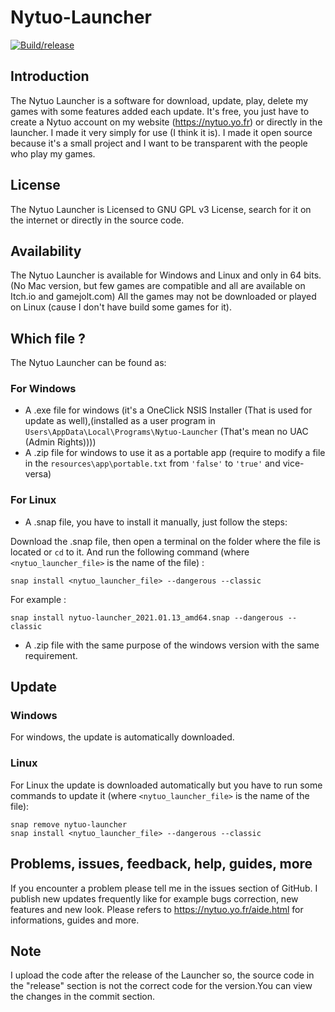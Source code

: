 # Nytuo-Launcher 

[![Build/release](https://github.com/Nytuo/Nytuo-Launcher/actions/workflows/build.yml/badge.svg)](https://github.com/Nytuo/Nytuo-Launcher/actions/workflows/build.yml)

## Introduction
 
The Nytuo Launcher is a software for download, update, play, delete my games with some features added each update.
It's free, you just have to create a Nytuo account on my website (https://nytuo.yo.fr) or directly in the launcher.
I made it very simply for use (I think it is).
I made it open source because it's a small project and I want to be transparent with the people who play my games.

## License
The Nytuo Launcher is Licensed to GNU GPL v3 License, search for it on the internet or directly in the source code.

## Availability
The Nytuo Launcher is available for Windows and Linux and only in 64 bits. (No Mac version, but few games are compatible and all are available on Itch.io and gamejolt.com) 
All the games may not be downloaded or played on Linux (cause I don't have build some games for it).

## Which file ?
The Nytuo Launcher can be found as:
### For Windows
- A .exe file for windows (it's a OneClick NSIS Installer (That is used for update as well),(installed as a user program in ```Users\AppData\Local\Programs\Nytuo-Launcher``` (That's mean no UAC (Admin Rights))))
- A .zip file for windows to use it as a portable app (require to modify a file in the ```resources\app\portable.txt``` from ```'false'``` to ```'true'``` and vice-versa)
### For Linux
- A .snap file, you have to install it manually, just follow the steps:

Download the .snap file, then open a terminal on the folder where the file is located or ```cd``` to it. And run the following command (where ```<nytuo_launcher_file>``` is the name of the file) :

```
snap install <nytuo_launcher_file> --dangerous --classic
```
For example :
```
snap install nytuo-launcher_2021.01.13_amd64.snap --dangerous --classic
```

- A .zip file with the same purpose of the windows version with the same requirement.

## Update
### Windows
For windows, the update is automatically downloaded.

### Linux
For Linux the update is downloaded automatically but you have to run some commands to update it (where ```<nytuo_launcher_file>``` is the name of the file):
```
snap remove nytuo-launcher
snap install <nytuo_launcher_file> --dangerous --classic
```

## Problems, issues, feedback, help, guides, more
If you encounter a problem please tell me in the issues section of GitHub.
I publish new updates frequently like for example bugs correction, new features and new look.
Please refers to https://nytuo.yo.fr/aide.html for informations, guides and more.

## Note 
I upload the code after the release of the Launcher so, the source code in the "release" section is not the correct code for the version.You can view the changes in the commit section.
